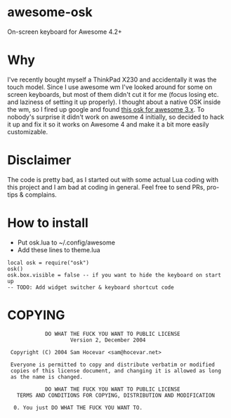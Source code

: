# awesome-osk
On-screen keyboard for Awesome 4.2+

# Why
I've recently bought myself a ThinkPad X230 and accidentally it was the touch model.
Since I use awesome wm I've looked around for some on screen keyboards, but most of them didn't cut it for me (focus losing etc. and laziness of setting it up properly).
I thought about a native OSK inside the wm, so I fired up google and found [this osk for awesome 3.x](https://github.com/sigma/awesome-configs/blob/master/osk.lua).
To nobody's surprise it didn't work on awesome 4 initially, so decided to hack it up and fix it so it works on Awesome 4 and make it a bit more easily customizable.

# Disclaimer
The code is pretty bad, as I started out with some actual Lua coding with this project and I am bad at coding in general.
Feel free to send PRs, pro-tips & complains.

# How to install
* Put osk.lua to ~/.config/awesome
* Add these lines to theme.lua 
```
local osk = require("osk")
osk()
osk.box.visible = false -- if you want to hide the keyboard on start up
-- TODO: Add widget switcher & keyboard shortcut code
```

# COPYING
```
            DO WHAT THE FUCK YOU WANT TO PUBLIC LICENSE
                    Version 2, December 2004

 Copyright (C) 2004 Sam Hocevar <sam@hocevar.net>

 Everyone is permitted to copy and distribute verbatim or modified
 copies of this license document, and changing it is allowed as long
 as the name is changed.

            DO WHAT THE FUCK YOU WANT TO PUBLIC LICENSE
   TERMS AND CONDITIONS FOR COPYING, DISTRIBUTION AND MODIFICATION

  0. You just DO WHAT THE FUCK YOU WANT TO.

```
